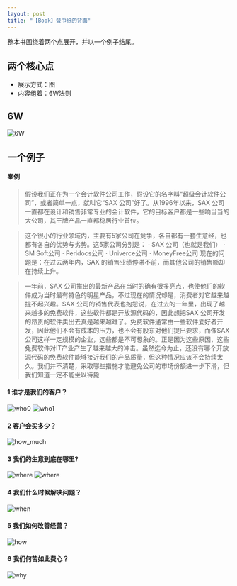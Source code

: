 ```yaml
---
layout: post
title: "【Book】餐巾纸的背面"
---
```


整本书围绕着两个点展开，并以一个例子结尾。

## 两个核心点

* 展示方式：图
* 内容组着：6W法则

## 6W

![6W](../resource/餐巾纸的背面/6W.png)

## 一个例子

#### 案例


> 假设我们正在为一个会计软件公司工作，假设它的名字叫“超级会计软件公司”，或者简单一点，就叫它“SAX 公司”好了。从1996年以来，SAX 公司一直都在设计和销售非常专业的会计软件，它的目标客户都是一些响当当的大公司，其王牌产品一直都稳居行业首位。

> 这个很小的行业领域内，主要有5家公司在竞争，各自都有一套生意经，也都有各自的优势与劣势。这5家公司分别是：
· SAX 公司（也就是我们）
· SM Soft公司
· Peridocs公司
· Univerce公司
· MoneyFree公司
现在的问题是：在过去两年内，SAX 的销售业绩停滞不前，而其他公司的销售额却在持续上升。

> 一年前，SAX 公司推出的最新产品在当时的确有很多亮点，也使他们的软件成为当时最有特色的明星产品，不过现在的情况却是，消费者对它越来越提不起兴趣。SAX 公司的销售代表也抱怨说，在过去的一年里，出现了越来越多的免费软件，这些软件都是开放源代码的，因此想把SAX 公司开发的昂贵的软件卖出去真是越来越难了。免费软件通常由一些软件爱好者开发，因此他们不会有成本的压力，也不会有股东对他们提出要求，而像SAX 公司这样一定规模的企业，这些都是不可想象的。正是因为这些原因，这些免费软件对IT产业产生了越来越大的冲击。虽然迄今为止，还没有哪个开放源代码的免费软件能够接近我们的产品质量，但这种情况应该不会持续太久。我们并不清楚，采取哪些措施才能避免公司的市场份额进一步下滑，但我们知道一定不能坐以待毙

#### 1 谁才是我们的客户？

![who0](../resource/餐巾纸的背面/who0.png)
![who1](../resource/餐巾纸的背面/who1.png)

#### 2 客户会买多少？

![how_much](../resource/餐巾纸的背面/how_much.png)

#### 3 我们的生意到底在哪里?

![where](../resource/餐巾纸的背面/where0.png)
![where](../resource/餐巾纸的背面/where.png)

#### 4 我们什么时候解决问题？

![when](../resource/餐巾纸的背面/when.png)

#### 5 我们如何改善经营？

![how](../resource/餐巾纸的背面/how.png)

#### 6 我们何苦如此费心？

![why](../resource/餐巾纸的背面/why.png)
